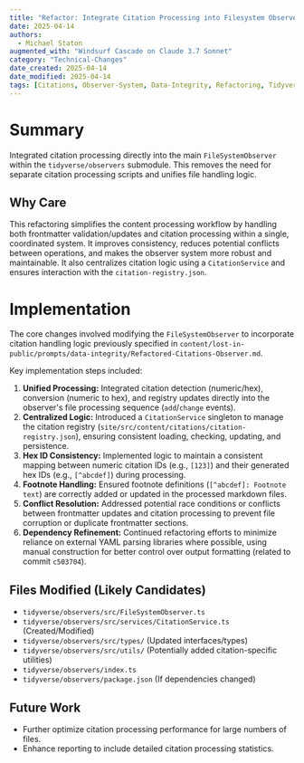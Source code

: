 ```yaml
---
title: "Refactor: Integrate Citation Processing into Filesystem Observer"
date: 2025-04-14
authors:
  - Michael Staton
augmented_with: "Windsurf Cascade on Claude 3.7 Sonnet"
category: "Technical-Changes"
date_created: 2025-04-14
date_modified: 2025-04-14
tags: [Citations, Observer-System, Data-Integrity, Refactoring, Tidyverse]
---
```


# Summary
Integrated citation processing directly into the main `FileSystemObserver` within the `tidyverse/observers` submodule. This removes the need for separate citation processing scripts and unifies file handling logic.

## Why Care
This refactoring simplifies the content processing workflow by handling both frontmatter validation/updates and citation processing within a single, coordinated system. It improves consistency, reduces potential conflicts between operations, and makes the observer system more robust and maintainable. It also centralizes citation logic using a `CitationService` and ensures interaction with the `citation-registry.json`.

# Implementation
The core changes involved modifying the `FileSystemObserver` to incorporate citation handling logic previously specified in `content/lost-in-public/prompts/data-integrity/Refactored-Citations-Observer.md`.

Key implementation steps included:

1.  **Unified Processing:** Integrated citation detection (numeric/hex), conversion (numeric to hex), and registry updates directly into the observer's file processing sequence (`add`/`change` events).
2.  **Centralized Logic:** Introduced a `CitationService` singleton to manage the citation registry (`site/src/content/citations/citation-registry.json`), ensuring consistent loading, checking, updating, and persistence.
3.  **Hex ID Consistency:** Implemented logic to maintain a consistent mapping between numeric citation IDs (e.g., `[123]`) and their generated hex IDs (e.g., `[^abcdef]`) during processing.
4.  **Footnote Handling:** Ensured footnote definitions (`[^abcdef]: Footnote text`) are correctly added or updated in the processed markdown files.
5.  **Conflict Resolution:** Addressed potential race conditions or conflicts between frontmatter updates and citation processing to prevent file corruption or duplicate frontmatter sections.
6.  **Dependency Refinement:** Continued refactoring efforts to minimize reliance on external YAML parsing libraries where possible, using manual construction for better control over output formatting (related to commit `c503704`).

## Files Modified (Likely Candidates)
- `tidyverse/observers/src/FileSystemObserver.ts`
- `tidyverse/observers/src/services/CitationService.ts` (Created/Modified)
- `tidyverse/observers/src/types/` (Updated interfaces/types)
- `tidyverse/observers/src/utils/` (Potentially added citation-specific utilities)
- `tidyverse/observers/index.ts`
- `tidyverse/observers/package.json` (If dependencies changed)

## Future Work
- Further optimize citation processing performance for large numbers of files.
- Enhance reporting to include detailed citation processing statistics.
